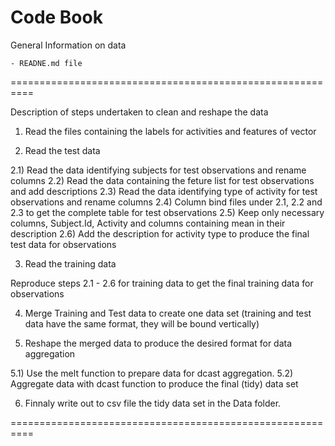 Code Book
==========================================================

General Information on data

	- READNE.md file
	
==========================================================

Description of steps undertaken to clean and reshape the data

1) Read the files containing the labels for activities and features of vector

2) Read the test data

2.1) Read the data identifying subjects for test observations and rename columns
2.2) Read the data containing the feture list for test observations and add descriptions
2.3) Read the data identifying type of activity for test observations and rename columns
2.4) Column bind files under 2.1, 2.2 and 2.3 to get the complete table for test observations
2.5) Keep only necessary columns, Subject.Id, Activity and columns containing mean in their description
2.6) Add the description for activity type to produce the final test data for observations

3) Read the training data

Reproduce steps 2.1 - 2.6 for training data to get the final training data for observations 

4) Merge Training and Test data to create one data set (training and test data have the same format, they will
	be bound vertically)

5) Reshape the merged data to produce the desired format for data aggregation

5.1) Use the melt function to prepare data for dcast aggregation.
5.2) Aggregate data with dcast function to produce the final (tidy) data set

6) Finnaly write out to csv file the tidy data set in the Data folder.

==========================================================